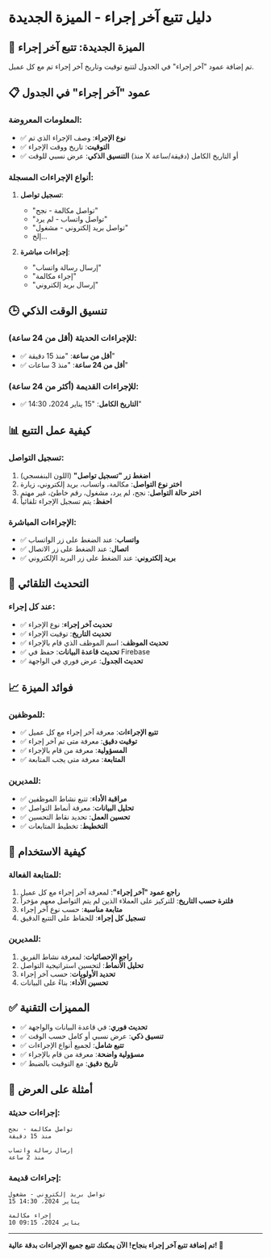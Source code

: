 # دليل تتبع آخر إجراء - الميزة الجديدة

## 🎯 الميزة الجديدة: تتبع آخر إجراء

تم إضافة عمود "آخر إجراء" في الجدول لتتبع توقيت وتاريخ آخر إجراء تم مع كل عميل.

## 📋 عمود "آخر إجراء" في الجدول

### **المعلومات المعروضة:**
- ✅ **نوع الإجراء**: وصف الإجراء الذي تم
- ✅ **التوقيت**: تاريخ ووقت الإجراء
- ✅ **التنسيق الذكي**: عرض نسبي للوقت (منذ X دقيقة/ساعة) أو التاريخ الكامل

### **أنواع الإجراءات المسجلة:**
1. **تسجيل تواصل**: 
   - "تواصل مكالمة - نجح"
   - "تواصل واتساب - لم يرد"
   - "تواصل بريد إلكتروني - مشغول"
   - إلخ...

2. **إجراءات مباشرة**:
   - "إرسال رسالة واتساب"
   - "إجراء مكالمة"
   - "إرسال بريد إلكتروني"

## 🕒 تنسيق الوقت الذكي

### **للإجراءات الحديثة (أقل من 24 ساعة):**
- ✅ **أقل من ساعة**: "منذ 15 دقيقة"
- ✅ **أقل من 24 ساعة**: "منذ 3 ساعات"

### **للإجراءات القديمة (أكثر من 24 ساعة):**
- ✅ **التاريخ الكامل**: "15 يناير 2024، 14:30"

## 📊 كيفية عمل التتبع

### **تسجيل التواصل:**
1. **اضغط زر "تسجيل تواصل"** (اللون البنفسجي)
2. **اختر نوع التواصل**: مكالمة، واتساب، بريد إلكتروني، زيارة
3. **اختر حالة التواصل**: نجح، لم يرد، مشغول، رقم خاطئ، غير مهتم
4. **احفظ**: يتم تسجيل الإجراء تلقائياً

### **الإجراءات المباشرة:**
- ✅ **واتساب**: عند الضغط على زر الواتساب
- ✅ **اتصال**: عند الضغط على زر الاتصال
- ✅ **بريد إلكتروني**: عند الضغط على زر البريد الإلكتروني

## 🔄 التحديث التلقائي

### **عند كل إجراء:**
- ✅ **تحديث آخر إجراء**: نوع الإجراء
- ✅ **تحديث التاريخ**: توقيت الإجراء
- ✅ **تحديث الموظف**: اسم الموظف الذي قام بالإجراء
- ✅ **تحديث قاعدة البيانات**: حفظ في Firebase
- ✅ **تحديث الجدول**: عرض فوري في الواجهة

## 📈 فوائد الميزة

### **للموظفين:**
- ✅ **تتبع الإجراءات**: معرفة آخر إجراء مع كل عميل
- ✅ **توقيت دقيق**: معرفة متى تم آخر إجراء
- ✅ **المسؤولية**: معرفة من قام بالإجراء
- ✅ **المتابعة**: معرفة متى يجب المتابعة

### **للمديرين:**
- ✅ **مراقبة الأداء**: تتبع نشاط الموظفين
- ✅ **تحليل البيانات**: معرفة أنماط التواصل
- ✅ **تحسين العمل**: تحديد نقاط التحسين
- ✅ **التخطيط**: تخطيط المتابعات

## 🚀 كيفية الاستخدام

### **للمتابعة الفعالة:**
1. **راجع عمود "آخر إجراء"**: لمعرفة آخر إجراء مع كل عميل
2. **فلترة حسب التاريخ**: للتركيز على العملاء الذين لم يتم التواصل معهم مؤخراً
3. **متابعة مناسبة**: حسب نوع آخر إجراء
4. **تسجيل كل إجراء**: للحفاظ على التتبع الدقيق

### **للمديرين:**
1. **راجع الإحصائيات**: لمعرفة نشاط الفريق
2. **تحليل الأنماط**: لتحسين استراتيجية التواصل
3. **تحديد الأولويات**: حسب آخر إجراء
4. **تحسين الأداء**: بناءً على البيانات

## ✅ المميزات التقنية

- ✅ **تحديث فوري**: في قاعدة البيانات والواجهة
- ✅ **تنسيق ذكي**: عرض نسبي أو كامل حسب الوقت
- ✅ **تتبع شامل**: لجميع أنواع الإجراءات
- ✅ **مسؤولية واضحة**: معرفة من قام بالإجراء
- ✅ **تاريخ دقيق**: مع التوقيت بالضبط

## 📱 أمثلة على العرض

### **إجراءات حديثة:**
```
تواصل مكالمة - نجح
منذ 15 دقيقة
```

```
إرسال رسالة واتساب
منذ 2 ساعة
```

### **إجراءات قديمة:**
```
تواصل بريد إلكتروني - مشغول
15 يناير 2024، 14:30
```

```
إجراء مكالمة
10 يناير 2024، 09:15
```

---

**تم إضافة تتبع آخر إجراء بنجاح! الآن يمكنك تتبع جميع الإجراءات بدقة عالية! 🎉**







